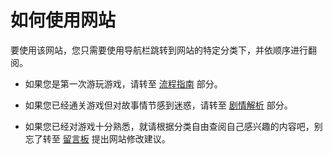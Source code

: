 # 如何使用网站

要使用该网站，您只需要使用导航栏跳转到网站的特定分类下，并依顺序进行翻阅。

- 如果您是第一次游玩游戏，请转至 [流程指南](/guide/概述) 部分。

- 如果您已经通关游戏但对故事情节感到迷惑，请转至 [剧情解析](/posts/概述) 部分。

- 如果您已经对游戏十分熟悉，就请根据分类自由查阅自己感兴趣的内容吧，别忘了转至 [留言板](/keyboardWar/更新日志及留言板) 提出网站修改建议。